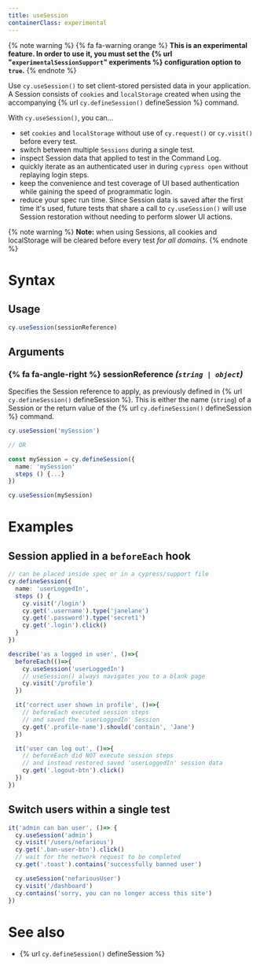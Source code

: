 ```yaml
---
title: useSession
containerClass: experimental
---
```


{% note warning %}
{% fa fa-warning orange %} **This is an experimental feature. In order to use it, you must set the {% url "`experimentalSessionSupport`" experiments %} configuration option to `true`.**
{% endnote %}

Use `cy.useSession()` to set client-stored persisted data in your application. A Session consists of `cookies` and `localStorage` created when using the accompanying {% url `cy.defineSession()` defineSession %} command.

With `cy.useSession()`, you can...

* set `cookies` and `localStorage` without use of `cy.request()` or `cy.visit()` before every test.
* switch between multiple `Sessions` during a single test.
* inspect Session data that applied to test in the Command Log.
* quickly iterate as an authenticated user in during `cypress open` without replaying login steps.
* keep the convenience and test coverage of UI based authentication while gaining the speed of programmatic login.
* reduce your spec run time. Since Session data is saved after the first time it's used, future tests that share a call to `cy.useSession()` will use Session restoration without needing to perform slower UI actions.

{% note warning %}
**Note:** when using Sessions, all cookies and localStorage will be cleared before every test *for all domains*.
{% endnote %}

# Syntax

## Usage

```ts
cy.useSession(sessionReference)
```

## Arguments

### **{% fa fa-angle-right %} sessionReference** **_(`string | object`)_**

Specifies the Session reference to apply, as previously defined in {% url `cy.defineSession()` defineSession %}. This is either the name (`string`) of a Session or the return value of the {% url `cy.defineSession()` defineSession %} command.

```ts
cy.useSession('mySession')

// OR

const mySession = cy.defineSession({
  name: 'mySession'
  steps () {...}
})

cy.useSession(mySession)
```

# Examples

## Session applied in a `beforeEach` hook

```ts
// can be placed inside spec or in a cypress/support file
cy.defineSession({
  name: 'userLoggedIn',
  steps () {
    cy.visit('/login')
    cy.get('.username').type('janelane')
    cy.get('.password').type('secret1')
    cy.get('.login').click()
  }
})

describe('as a logged in user', ()=>{
  beforeEach(()=>{
    cy.useSession('userLoggedIn')
    // useSession() always navigates you to a blank page
    cy.visit('/profile')
  })

  it('correct user shown in profile', ()=>{
    // beforeEach executed session steps
    // and saved the 'userLoggedIn' Session 
    cy.get('.profile-name').should('contain', 'Jane')
  })

  it('user can log out', ()=>{
    // beforeEach did NOT execute session steps
    // and instead restored saved 'userLoggedIn' session data
    cy.get('.logout-btn').click()
  })
})
```

## Switch users within a single test

```ts
it('admin can ban user', ()=> {
  cy.useSession('admin')
  cy.visit('/users/nefarious')
  cy.get('.ban-user-btn').click()
  // wait for the network request to be completed
  cy.get('.toast').contains('successfully banned user')

  cy.useSession('nefariousUser')
  cy.visit('/dashboard')
  cy.contains('sorry, you can no longer access this site')
})
```

# See also

* {% url `cy.defineSession()` defineSession %}
